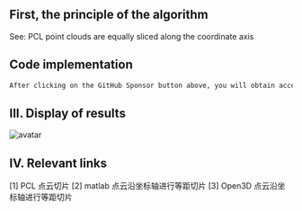 ##  First, the principle of the algorithm 

See: PCL point clouds are equally sliced along the coordinate axis 

##  Code implementation 

 ```python  
After clicking on the GitHub Sponsor button above, you will obtain access permissions to my private code repository ( https://github.com/slowlon/my_code_bar ) to view this blog code. By searching the code number of this blog, you can find the code you need, code number is: 2024020309574536467
 ```  
##  III. Display of results 

![avatar]( 876a2e6674594a119fa4de1ee14cd272.png) 

##  IV. Relevant links 

[1] PCL 点云切片 [2] matlab 点云沿坐标轴进行等距切片 [3] Open3D 点云沿坐标轴进行等距切片 

